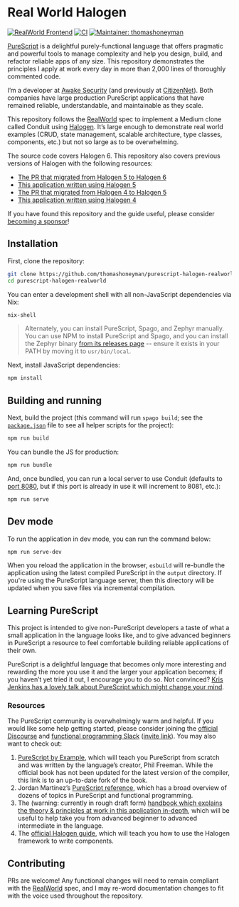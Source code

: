# Real World Halogen

[![RealWorld Frontend](https://camo.githubusercontent.com/b507ac8f2ec6427bbef518193567c4ec6060c780/68747470733a2f2f696d672e736869656c64732e696f2f62616467652f7265616c776f726c642d66726f6e74656e642d2532333738333537382e737667)](http://realworld.io)
[![CI](https://github.com/thomashoneyman/purescript-halogen-realworld/workflows/CI/badge.svg?branch=main)](https://github.com/thomashoneyman/purescript-halogen-realworld/actions?query=workflow%3ACI+branch%3Amain)
[![Maintainer: thomashoneyman](https://img.shields.io/badge/maintainer-thomashoneyman-teal.svg)](http://github.com/thomashoneyman)

[PureScript](https://github.com/purescript) is a delightful purely-functional language that offers pragmatic and powerful tools to manage complexity and help you design, build, and refactor reliable apps of any size. This repository demonstrates the principles I apply at work every day in more than 2,000 lines of thoroughly commented code.

I’m a developer at [Awake Security](https://github.com/awakesecurity) (and previously at [CitizenNet](https://citizennet.com)). Both companies have large production PureScript applications that have remained reliable, understandable, and maintainable as they scale.

This repository follows the [RealWorld](https://github.com/gothinkster/realworld) spec to implement a Medium clone called Conduit using [Halogen](https://github.com/purescript-halogen/purescript-halogen). It’s large enough to demonstrate real world examples (CRUD, state management, scalable architecture, type classes, components, etc.) but not so large as to be overwhelming.

The source code covers Halogen 6. This repository also covers previous versions of Halogen with the following resources:

- [The PR that migrated from Halogen 5 to Halogen 6](https://github.com/thomashoneyman/purescript-halogen-realworld/pull/82)
- [This application written using Halogen 5](https://github.com/thomashoneyman/purescript-halogen-realworld/tree/v2.0.0)
- [The PR that migrated from Halogen 4 to Halogen 5](https://github.com/thomashoneyman/purescript-halogen-realworld/pull/26)
- [This application written using Halogen 4](https://github.com/thomashoneyman/purescript-halogen-realworld/tree/v1.0.0)

If you have found this repository and the guide useful, please consider [becoming a sponsor](https://github.com/sponsors/thomashoneyman)!

## Installation

First, clone the repository:

```sh
git clone https://github.com/thomashoneyman/purescript-halogen-realworld
cd purescript-halogen-realworld
```

You can enter a development shell with all non-JavaScript dependencies via Nix:

```sh
nix-shell
```

> Alternately, you can install PureScript, Spago, and Zephyr manually. You can use NPM to install PureScript and Spago, and you can install the Zephyr binary [from its releases page](https://github.com/coot/zephyr/releases) -- ensure it exists in your PATH by moving it to `usr/bin/local`.

Next, install JavaScript dependencies:

```sh
npm install
```

## Building and running

Next, build the project (this command will run `spago build`; see the [`package.json`](package.json) file to see
all helper scripts for the project):

```sh
npm run build
```

You can bundle the JS for production:

```sh
npm run bundle
```

And, once bundled, you can run a local server to use Conduit (defaults to [port 8080](http://127.0.0.1:8080), but if this port is already in use it will increment to 8081, etc.):

```sh
npm run serve
```

## Dev mode

To run the application in dev mode, you can run the command below:

```sh
npm run serve-dev
```

When you reload the application in the browser, `esbuild` will re-bundle the application using the latest compiled PureScript in the `output` directory. If you're using the PureScript language server, then this directory will be updated when you save files via incremental compilation.

## Learning PureScript

This project is intended to give non-PureScript developers a taste of what a small application in the language looks like, and to give advanced beginners in PureScript a resource to feel comfortable building reliable applications of their own.

PureScript is a delightful language that becomes only more interesting and rewarding the more you use it and the larger your application becomes; if you haven’t yet tried it out, I encourage you to do so. Not convinced? [Kris Jenkins has a lovely talk about PureScript which might change your mind](https://www.youtube.com/watch?time_continue=22&v=5AtyWgQ3vv0).

### Resources

The PureScript community is overwhelmingly warm and helpful. If you would like some help getting started, please consider joining the [official Discourse](https://discourse.purescript.org) and [functional programming Slack](https://functionalprogramming.slack.com) ([invite link](https://fpchat-invite.herokuapp.com)). You may also want to check out:

1. [PureScript by Example](https://github.com/dwhitney/purescript-book), which will teach you PureScript from scratch and was written by the language’s creator, Phil Freeman. While the official book has not been updated for the latest version of the compiler, this link is to an up-to-date fork of the book.
2. Jordan Martinez’s [PureScript reference](https://github.com/JordanMartinez/purescript-jordans-reference), which has a broad overview of dozens of topics in PureScript and functional programming.
3. The (warning: currently in rough draft form) [handbook which explains the theory & principles at work in this application in-depth](https://thomashoneyman.com/guides/real-world-halogen), which will be useful to help take you from advanced beginner to advanced intermediate in the language.
4. The [official Halogen guide](https://github.com/slamdata/purescript-halogen), which will teach you how to use the Halogen framework to write components.

## Contributing

PRs are welcome! Any functional changes will need to remain compliant with the [RealWorld](https://github.com/gothinkster/realworld) spec, and I may re-word documentation changes to fit with the voice used throughout the repository.
